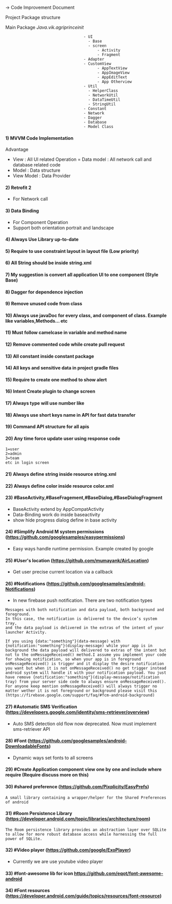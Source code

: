 -> Code Improvement Document 


Project Package structure

Main Package *Java.vik.agriprinceinit*
```
                                  - UI
                                    - Base
                                    - screen   
                                        - Activity
                                        - Fragment
                                  - Adapter 
                                  - CustomView
                                        - AppTextView
                                        - AppImageView
                                        - AppEditText
                                        - App Otherview
                                  - Util
                                    - HelperClass
                                    - NetworkUtil
                                    - DataTimeUtil
                                    - StringUtil
                                  - Constant
                                  - Network
                                  - Dagger
                                  - Database
                                  - Model Class 
```


#### 1) MVVM Code Implementation

Advantage

- View : All UI related Operation 
= Data model : All network call and database related code
- Model : Data structure
- View Model : Data Provider

#### 2) Retrofit 2

- For Network call

#### 3) Data Binding 

- For Component Operation
- Support both orientation portrait and landscape 

#### 4) Always Use Library up-to-date

#### 5) Require to use constraint layout in layout file (Low priority)  

#### 6) All String should be inside string.xml

#### 7) My suggestion is convert all application UI to one component (Style Base)

#### 8) Dagger for dependence injection

#### 9) Remove unused code from class

#### 10) Always use javaDoc for every class, and component of class. Example like variables,Methods... etc

#### 11) Must follow camelcase in variable and method name

#### 12) Remove commented code while create pull request

#### 13) All constant inside constant package

#### 14) All keys and sensitive data in project gradle files

#### 15) Require to create one method to show alert 

#### 16) Intent Create plugin to change screen

#### 17) Always type will use number like 

#### 18) Always use short keys name in API for fast data transfer

#### 19) Command API structure for all apis

#### 20) Any time force update user using response code 
```
1=user
2=admin
3=team
etc in login screen
```

#### 21) Always define string inside resource string.xml

#### 22) Always define color inside resource color.xml


#### 23) #BaseActivity,#BaseFragement,#BaseDialog,#BaseDialogFragment

- BaseActivity extend by AppCompatActivity
- Data-Binding work do inside baseactivity
- show hide progress dialog define in base activity

#### 24) #Simplify Android M system permissions (https://github.com/googlesamples/easypermissions)
- Easy ways handle runtime permission. Example created by google

#### 25) #User's location (https://github.com/mumayank/AirLocation)
- Get user  precise current location via a callback
 
#### 26) #Notifications (https://github.com/googlesamples/android-Notifications)
- In new firebase push notification. There are two notification types
``` 
Messages with both notification and data payload, both background and foreground. 
In this case, the notification is delivered to the device’s system tray,
and the data payload is delivered in the extras of the intent of your launcher Activity.

If you using {data:"something"}(data-message) with {notification:"something"}(display-message) while your app is in background the data payload will delivered to extras of the intent but not to the onMessageReceived() method.I assume you implement your code for showing notification, so when your app is in foreground onMessageReceived() is trigger and it display the desire notification you want but when it is not onMessageReceived() no get trigger instead android system will handle it with your notification payload. You just have remove {notification:"something"}(display-message/notification tray) from your server side code to always ensure onMessageReceived().
For anyone keep mention onMessageReceived() will always trigger no matter wether it is not foreground or background please visit this (https://firebase.google.com/support/faq/#fcm-android-background)
```

#### 27) #Automatic SMS Verification (https://developers.google.com/identity/sms-retriever/overview)
- Auto SMS detection old flow now deprecated. Now must implement sms-retriever API

#### 28) #Font (https://github.com/googlesamples/android-DownloadableFonts)
- Dynamic ways set fonts to all screens

#### 29) #Create Application component view one by one and include where require (Require discuss more on this)

#### 30) #shared preference (https://github.com/Pixplicity/EasyPrefs)
```
A small library containing a wrapper/helper for the Shared Preferences of android
```

#### 31) #Room Persistence Library (https://developer.android.com/topic/libraries/architecture/room)
```
The Room persistence library provides an abstraction layer over SQLite to allow for more robust database access while harnessing the full power of SQLite.
```

#### 32) #Video player (https://github.com/google/ExoPlayer)
- Currently we are use youtube video player 

#### 33) #font-awesome lib for icon https://github.com/eqot/font-awesome-android

#### 34) #Font resources (https://developer.android.com/guide/topics/resources/font-resource)


  
